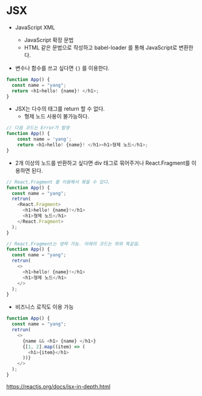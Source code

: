 # JSX

- JavaScript XML

  - JavaScript 확장 문법
  - HTML 같은 문법으로 작성하고 babel-loader 를 통해 JavaScript로 변환한다.

- 변수나 함수를 쓰고 싶다면 `{}` 를 이용한다.

```javascript
function App() {
  const name = "yang";
  return <h1>hello! {name}! </h1>;
}
```

- JSX는 다수의 태그를 return 할 수 없다.
  - 형제 노드 사용이 불가능하다.

```javascript
// 다음 코드는 Error가 발생
function App() {
    const name = 'yang';
    return <h1>hello! {name}! </h1><h1>형제 노드</h1>;
}
```

- 2개 이상의 노드를 반환하고 싶다면 div 태그로 묶어주거나 React.Fragment를 이용하면 된다.

```javascript
// React.Fragment 를 이용해서 묶을 수 있다.
function App() {
  const name = "yang";
  retrun(
    <React.Fragment>
      <h1>hello! {name}!</h1>
      <h1>형제 노드</h1>
    </React.Fragment>
  );
}

// React.Fragment는 생략 가능. 아래의 코드는 위와 똑같음.
function App() {
  const name = "yang";
  retrun(
    <>
      <h1>hello! {name}!</h1>
      <h1>형제 노드</h1>
    </>
  );
}
```

- 비즈니스 로직도 이용 가능

```javascript
function App() {
  const name = "yang";
  retrun(
    <>
      {name && <h1> {name} </h1>}
      {[1, 2].map((item) => (
        <h1>{item}</h1>
      ))}
    </>
  );
}
```

https://reactjs.org/docs/jsx-in-depth.html

